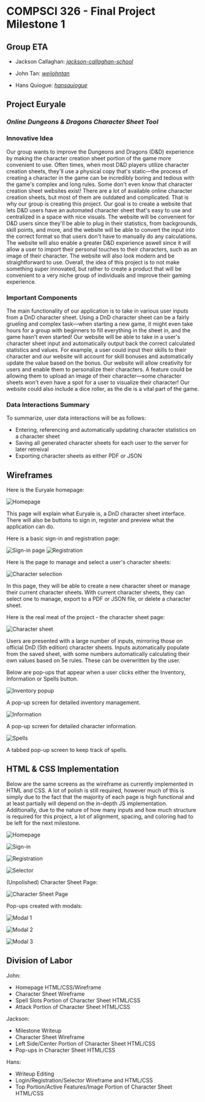 # COMPSCI 326 - Final Project Milestone 1

## Group ETA

- Jackson Callaghan: *[jackson-callaghan-school](https://github.com/jackson-callaghan-school)*

- John Tan: *[weijohntan](https://github.com/weijohntan)*

- Hans Quiogue: *[hansquiogue](https://github.com/hansquiogue)*



## Project Euryale

### *Online Dungeons & Dragons Character Sheet Tool*

### **Innovative Idea**

Our group wants to improve the Dungeons and Dragons (D&D) experience by making the character creation sheet portion of the game more convenient to use. Often times, when most D&D players utilize character creation sheets, they'll use a physical copy that's static—the process of creating a character in the game can be incredibly boring and tedious with the game's complex and long rules. Some don't even know that character creation sheet websites exist! There are a lot of available online character creation sheets, but most of them are outdated and complicated. That is why our group is creating this project. Our goal is to create a website that lets D&D users have an automated character sheet that's easy to use and centralized in a space with nice visuals. The website will be convenient for D&D users since they'll be able to plug in their statistics, from backgrounds, skill points, and more, and the website will be able to convert the input into the correct format so that users don't have to manually do any calculations. The website will also enable a greater D&D experience aswell since it will allow a user to import their personal touches to their characters, such as an image of their character. The website will also look modern and be straightforward to use. Overall, the idea of this project is to not make something super innovated, but rather to create a product that will be convenient to a very niche group of individuals and improve their gaming experience.

### **Important Components**

The main functionality of our application is to take in various user inputs from a DnD character sheet. Using a DnD character sheet can be a fairly grueling and complex task—when starting a new game, it might even take hours for a group with beginners to fill everything in the sheet in, and the game hasn't even started! Our website will be able to take in a user's character sheet input and automatically output back the correct calculated statistics and values. For example, a user could input their skills to their character and our website will account for skill bonuses and automatically update the value based on the bonus. Our website will allow creativity for users and enable them to personalize their characters. A feature could be allowing them to upload an image of their character—some character sheets won't even have a spot for a user to visualize their character! Our website could also include a dice roller, as the die is a vital part of the game.

### **Data Interactions Summary**

To summarize, user data interactions will be as follows:

- Entering, referencing and automatically updating character statistics on a character sheet
- Saving all generated character sheets for each user to the server for later retreival
- Exporting character sheets as either PDF or JSON

## **Wireframes**

Here is the Euryale homepage:

![Homepage](milestone1-img/D&D%20Character%20Creation%20UI%20-%20Homepage.png)

This page will explain what Euryale is, a DnD character sheet interface. There will also be buttons to sign in, register and preview what the application can do.

Here is a basic sign-in and registration page:

![Sign-in page](milestone1-img/D&D%20Character%20Creation%20UI%20-%20Signing%20in.png)
![Registration](milestone1-img/D&D%20Character%20Creation%20UI%20-%20Registering.png)

Here is the page to manage and select a user's character sheets: 

![Character selection](milestone1-img/D&D%20Character%20Creation%20UI%20-%20Logged%20In%20.png)

In this page, they will be able to create a new character sheet or manage their current character sheets. With current character sheets, they can select one to manage, export to a PDF or JSON file, or delete a character sheet.

Here is the real meat of the project - the character sheet page: 

![Character sheet](milestone1-img/D&D%20Character%20Creation%20UI%20-%20Character%20Sheet%20Page.png)

Users are presented with a large number of inputs, mirroring those on official DnD (5th edition) character sheets. Inputs automatically populate from the saved sheet, with some numbers automatically calculating their own values based on 5e rules. These can be overwritten by the user. 

Below are pop-ups that appear when a user clicks either the Inventory, Information or Spells button.

![Inventory popup](milestone1-img/D&D%20Character%20Creation%20UI%20-%20Inventory%20Pop%20Up.png)

A pop-up screen for detailed inventory management.

![Information](milestone1-img/D&D%20Character%20Creation%20UI%20-%20Backstory%20Pop%20Up.png)

A pop-up screen for detailed character information.

![Spells](milestone1-img/D&D%20Character%20Creation%20UI%20-%20Skills%20Pop%20Up.png)

A tabbed pop-up screen to keep track of spells.

## **HTML & CSS Implementation**

Below are the same screens as the wireframe as currently implemented in HTML and CSS. A lot of polish is still required, however much of this is simply due to the fact that the majority of each page is high functional and at least partially will depend on the in-depth JS implementation. Additionally, due to the nature of how many inputs and how much structure is required for this project, a lot of alignment, spacing, and coloring had to be left for the next milestone.

![Homepage](milestone1-img/homepage-real.PNG)

![Sign-in](milestone1-img/signin-real.png)

![Registration](milestone1-img/register-real.png)

![Selector](milestone1-img/selector-real.PNG)

(Unpolished) Character Sheet Page:

![Character Sheet Page](milestone1-img/char-page.png)

Pop-ups created with modals:

![Modal 1](milestone1-img/modal1.png)

![Modal 2](milestone1-img/modal2.png)

![Modal 3](milestone1-img/modal3.png)

## **Division of Labor** 

John: 
- Homepage HTML/CSS/Wireframe 
- Character Sheet Wireframe
- Spell Slots Portion of Character Sheet HTML/CSS 
- Attack Portion of Character Sheet HTML/CSS 

Jackson: 
- Milestone Writeup
- Character Sheet Wireframe
- Left Side/Center Portion of Character Sheet HTML/CSS
- Pop-ups in Character Sheet HTML/CSS

Hans:
- Writeup Editing
- Login/Registration/Selector Wireframe and HTML/CSS
- Top Portion/Active Features/Image Portion of Character Sheet HTML/CSS